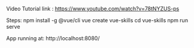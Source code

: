 Video Tutorial link :
https://www.youtube.com/watch?v=78tNYZUS-ps

Steps:
npm install -g @vue/cli
vue create vue-skills
cd vue-skills
npm run serve

App running at:
http://localhost:8080/
